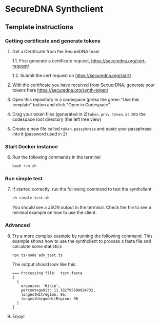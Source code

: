 # SecureDNA Synthclient

## Template instructions

### Getting certificate and generate tokens

1. Get a Certificate from the SecureDNA team

    1.1. First generate a certificate request, https://securedna.org/cert-request/

    1.2. Submit the cert request on https://securedna.org/start/

2. With the certificate you have received from SecuerDNA, generate your tokens here https://securedna.org/synth-token/ 
3. Open this repository in a codespace (press the green "Use this template" button and click "Open in Codespace"
4. Drag your token files (generated in 2)`token.priv`, `token.st` into the codespace root directory (the left tree view)
5. Create a new file called `token.passphrase` and paste your passphrase into it (password used in 2)

### Start Docker instance

6. Run the following commands in the terminal

    ```bash
    bash run.sh
    ```

### Run simple test

7. If started correctly, run the following command to test the synthclient

      ```bash
      sh simple_test.sh
      ```

    You should see a JSON output in the terminal. Check the file to see a minimal example on how to use the client.

### Advanced

8. Try a more complex example by running the following command. This example shows how to use the synthclient to process a fasta file and calculate some statistics

    ```bash
    npx ts-node adv_test.ts
    ```

    The output should look like this:
    ```
    === Processing file:  test.fasta
    [
      {
        organism: 'Ricin',
        percentageHit: 11.182795698924732,
        longestHitregion: 96,
        longestUniqueHitRegion: 96
      }
    ]
    ```

9. Enjoy!



